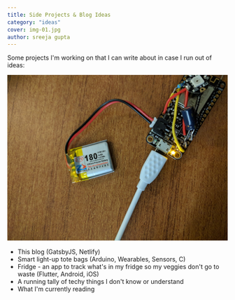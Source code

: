 ```yaml
---
title: Side Projects & Blog Ideas
category: "ideas"
cover: img-01.jpg
author: sreeja gupta
---
```


Some projects I'm working on that I can write about in case I run out of ideas:

![Electronics circuit board connected to battery](./img-01.jpg)

* This blog (GatsbyJS, Netlify)
* Smart light-up tote bags (Arduino, Wearables, Sensors, C)
* Fridge - an app to track what's in my fridge so my veggies don't go to waste (Flutter, Android, iOS)
* A running tally of techy things I don't know or understand
* What I'm currently reading
